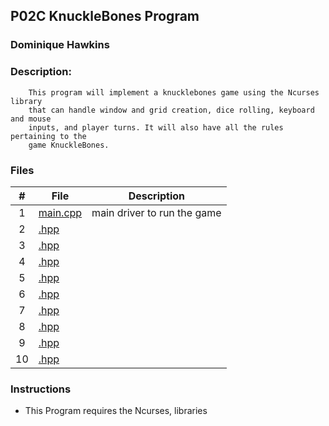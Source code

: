 ## P02C KnuckleBones Program
### Dominique Hawkins
### Description: 
		This program will implement a knucklebones game using the Ncurses library
		that can handle window and grid creation, dice rolling, keyboard and mouse
		inputs, and player turns. It will also have all the rules pertaining to the
		game KnuckleBones.
### Files
|   #   | File     | Description                      |
| :---: | -------- | -------------------------------- |
|   1   |[main.cpp](https://github.com/DomHaw21/2143-OOP-HAWKINS/blob/main/Assignments/P02C/main.cpp)| main driver to run the game|
|   2   |[.hpp]()| |
|   3   |[.hpp]()| |
|   4   |[.hpp]()| |
|   5   |[.hpp]()| |
|   6   |[.hpp]()| |
|   7   |[.hpp]()| |
|   8   |[.hpp]()| |
|   9   |[.hpp]()| |
|  10   |[.hpp]()| |
### Instructions
- This Program requires the Ncurses,  libraries
